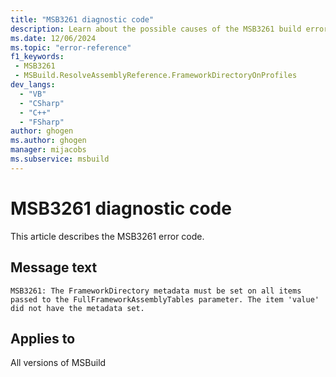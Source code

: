 ```yaml
---
title: "MSB3261 diagnostic code"
description: Learn about the possible causes of the MSB3261 build error, and get troubleshooting tips.
ms.date: 12/06/2024
ms.topic: "error-reference"
f1_keywords:
 - MSB3261
 - MSBuild.ResolveAssemblyReference.FrameworkDirectoryOnProfiles
dev_langs:
  - "VB"
  - "CSharp"
  - "C++"
  - "FSharp"
author: ghogen
ms.author: ghogen
manager: mijacobs
ms.subservice: msbuild
---
```


# MSB3261 diagnostic code

<!-- :::ErrorDefinitionDescription::: -->
<!-- :::editable-content name="introDescription"::: -->
This article describes the MSB3261 error code.
<!-- :::editable-content-end::: -->

## Message text

`MSB3261: The FrameworkDirectory metadata must be set on all items passed to the FullFrameworkAssemblyTables parameter. The item 'value' did not have the metadata set.`

<!-- :::editable-content name="postOutputDescription"::: -->
<!--
{StrBegin="MSB3261: "}
-->
<!-- :::editable-content-end::: -->
<!-- :::ErrorDefinitionDescription-end::: -->

## Applies to

All versions of MSBuild

